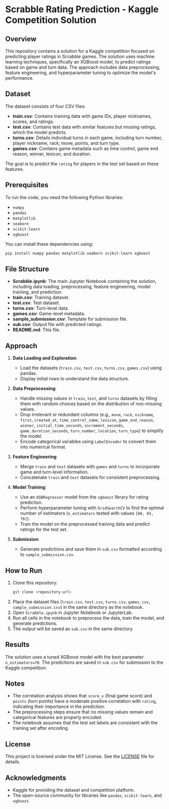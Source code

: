 # Scrabble Rating Prediction - Kaggle Competition Solution

## Overview
This repository contains a solution for a Kaggle competition focused on predicting player ratings in Scrabble games. The solution uses machine learning techniques, specifically an XGBoost model, to predict ratings based on game and turn data. The approach includes data preprocessing, feature engineering, and hyperparameter tuning to optimize the model's performance.

## Dataset
The dataset consists of four CSV files:
- **train.csv**: Contains training data with game IDs, player nicknames, scores, and ratings.
- **test.csv**: Contains test data with similar features but missing ratings, which the model predicts.
- **turns.csv**: Details individual turns in each game, including turn number, player nickname, rack, move, points, and turn type.
- **games.csv**: Contains game metadata such as time control, game end reason, winner, lexicon, and duration.

The goal is to predict the `rating` for players in the test set based on these features.

## Prerequisites
To run the code, you need the following Python libraries:
- `numpy`
- `pandas`
- `matplotlib`
- `seaborn`
- `scikit-learn`
- `xgboost`

You can install these dependencies using:
```bash
pip install numpy pandas matplotlib seaborn scikit-learn xgboost
```

## File Structure
- **Scrabble.ipynb**: The main Jupyter Notebook containing the solution, including data loading, preprocessing, feature engineering, model training, and prediction.
- **train.csv**: Training dataset.
- **test.csv**: Test dataset.
- **turns.csv**: Turn-level data.
- **games.csv**: Game-level metadata.
- **sample_submission.csv**: Template for submission file.
- **sub.csv**: Output file with predicted ratings.
- **README.md**: This file.

## Approach
1. **Data Loading and Exploration**:
   - Load the datasets (`train.csv`, `test.csv`, `turns.csv`, `games.csv`) using pandas.
   - Display initial rows to understand the data structure.

2. **Data Preprocessing**:
   - Handle missing values in `train`, `test`, and `turns` datasets by filling them with random choices based on the distribution of non-missing values.
   - Drop irrelevant or redundant columns (e.g., `move`, `rack`, `nickname`, `first`, `created_at`, `time_control_name`, `lexicon`, `game_end_reason`, `winner`, `initial_time_seconds`, `increment_seconds`, `game_duration_seconds`, `turn_number`, `location`, `turn_type`) to simplify the model.
   - Encode categorical variables using `LabelEncoder` to convert them into numerical format.

3. **Feature Engineering**:
   - Merge `train` and `test` datasets with `games` and `turns` to incorporate game and turn-level information.
   - Concatenate `train` and `test` datasets for consistent preprocessing.

4. **Model Training**:
   - Use an `XGBRegressor` model from the `xgboost` library for rating prediction.
   - Perform hyperparameter tuning with `GridSearchCV` to find the optimal number of estimators (`n_estimators` tested with values `[60, 65, 70]`).
   - Train the model on the preprocessed training data and predict ratings for the test set.

5. **Submission**:
   - Generate predictions and save them in `sub.csv` formatted according to `sample_submission.csv`.

## How to Run
1. Clone this repository:
   ```bash
   git clone <repository-url>
   ```
2. Place the dataset files (`train.csv`, `test.csv`, `turns.csv`, `games.csv`, `sample_submission.csv`) in the same directory as the notebook.
3. Open `Scrabble.ipynb` in Jupyter Notebook or JupyterLab.
4. Run all cells in the notebook to preprocess the data, train the model, and generate predictions.
5. The output will be saved as `sub.csv` in the same directory.

## Results
The solution uses a tuned XGBoost model with the best parameter `n_estimators=70`. The predictions are saved in `sub.csv` for submission to the Kaggle competition.

## Notes
- The correlation analysis shows that `score_x` (final game score) and `points` (turn points) have a moderate positive correlation with `rating`, indicating their importance in the prediction.
- The preprocessing steps ensure that no missing values remain and categorical features are properly encoded.
- The notebook assumes that the test set labels are consistent with the training set after encoding.

## License
This project is licensed under the MIT License. See the [LICENSE](LICENSE) file for details.

## Acknowledgments
- Kaggle for providing the dataset and competition platform.
- The open-source community for libraries like `pandas`, `scikit-learn`, and `xgboost`.